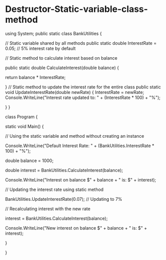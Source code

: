 # Destructor-Static-variable-class-method             
using System;
public static class BankUtilities {

// Static variable shared by all methods
public static double InterestRate = 0.05; // 5% interest rate by default

// Static method to calculate interest based on balance

public static double CalculateInterest(double balance) {

return balance * InterestRate;

}
// Static method to update the interest rate for the entire class
public static void UpdateInterestRate(double newRate) {
InterestRate = newRate;
Console.WriteLine("Interest rate updated to: " + (InterestRate * 100) + "%");

 }
}

class Program {

static void Main() {

// Using the static variable and method without creating an instance

Console.WriteLine("Default Interest Rate: " + (BankUtilities.InterestRate * 100) + "%");

double balance = 1000;

double interest = BankUtilities.CalculateInterest(balance);

Console.WriteLine("Interest on balance $" + balance + " is: $" + interest);

// Updating the interest rate using static method

BankUtilities.UpdateInterestRate(0.07); // Updating to 7%

// Recalculating interest with the new rate

interest = BankUtilities.CalculateInterest(balance);

Console.WriteLine("New interest on balance $" + balance + " is: $" + interest);

}

}
